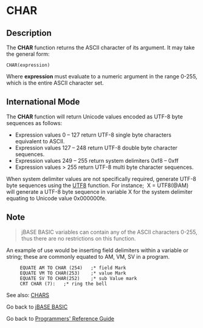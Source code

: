 # CHAR

<PageHeader />

## Description

The **CHAR** function returns the ASCII character of its argument. It may take the general form:

```
CHAR(expression)
```

Where **expression** must evaluate to a numeric argument in the range 0-255, which is the entire ASCII character set.

## International Mode

The **CHAR** function will return Unicode values encoded as UTF-8 byte sequences as follows:

- Expression values 0 – 127 return UTF-8 single byte characters equivalent to ASCII.
- Expression values 127 – 248 return UTF-8 double byte character sequences.
- Expression values 249 – 255 return system delimiters 0xf8 – 0xff
- Expression values &gt; 255 return UTF-8 multi byte character sequences.

When system delimiter values are not specifically required, generate UTF-8 byte sequences using the [UTF8](./../utf8) function. For instance;  X = UTF8(@AM) will generate a UTF-8 byte sequence in variable X for the system delimiter equating to Unicode value 0x000000fe.

## Note

> jBASE BASIC variables can contain any of the ASCII characters 0-255, thus there are no restrictions on this function.

An example of use would be inserting field delimiters within a variable or string; these are commonly equated to AM, VM, SV in a program.

```
     EQUATE AM TO CHAR (254)   ;* field Mark
     EQUATE VM TO CHAR(253)    ;* value Mark
     EQUATE SV TO CHAR(252)    ;* sub Value mark
     CRT CHAR (7):   ;* ring the bell
```

See also: [CHARS](./../chars)

Go back to [jBASE BASIC](./../README.md)

Go back to [Programmers' Reference Guide](./../../reference-guides/jbc/README.md)

<PageFooter />

